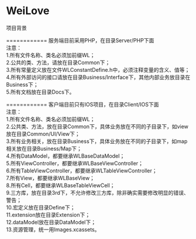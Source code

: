 WeiLove
============
项目背景

============
服务端目前采用PHP，在目录Server/PHP下面<br>
注意：<br>
1.所有文件名称、类名必须加前缀WL；<br>
2.公共的类、方法，请放在目录Common下；<br>
3.所有常量定义放在文件WLConstantDefine.h中，必须注释变量的含义、值等；<br>
4.所有外部访问的接口请放在目录Business/Interface下，其他内部业务放目录在Business下；<br>
5.所有文档放在目录Docs下。<br>

============
客户端目前只有IOS项目，在目录Client/IOS下面<br>
注意：<br>
1.所有文件名称、类名必须加前缀WL；<br>
2.公共类、方法，放在目录Common下，具体业务放在不同的子目录下，如view放在目录Common/UI/View下；<br>
3.所有业务相关，放在目录Business下，具体业务放在不同的子目录下，如map相关放在目录Business/Map下；<br>
4.所有DataModel，都要继承WLBaseDataModel；<br>
5.所有ViewController，都要继承WLBaseViewController；<br>
6.所有TableViewController，都要继承WLTableViewController；<br>
7.所有View，都要继承WLBaseView；<br>
8.所有Cell，都要继承WLBaseTableViewCell；<br>
9.三方库，放在目录3rd下，不允许修改三方库，除非确实需要修改明显的错误、警告；<br>
10.宏定义放在目录Define下；<br>
11.extension放在目录Extension下；<br>
12.dataModel放在目录DataModel下；<br>
13.资源管理，统一用Images.xcassets。<br>
